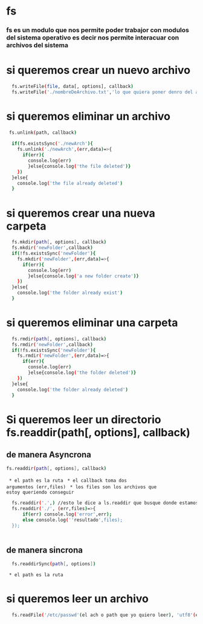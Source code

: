 # fs
### fs es un modulo que nos permite poder trabajor con modulos del sistema operativo es decir nos permite interacuar con archivos del sistema

# si queremos crear un nuevo archivo 
```bash
  fs.writeFile(file, data[, options], callback)
  fs.writeFile('./nombreDeArchivo.txt','lo que quiera poner denro del archivo', callback)
```
# si queremos eliminar un archivo
```bash
 fs.unlink(path, callback)
  
  if(fs.existsSync('./newArch'){
    fs.unlink('./newArch',(err,data)=>{
      if(err){
        console.log(err)
        }else{console.log('the file deleted')}
    })
  }else{
    console.log('the file already deleted')
  }
```
# si queremos crear una nueva carpeta
```bash
  fs.mkdir(path[, options], callback)
  fs.mkdir('newFolder',callback)
  if(!fs.existsSync('newFolder'){
    fs.mkdir('newFolder',(err,data)=>{
      if(err){
        console.log(err)
        }else{console.log('a new folder create')}
    })
  }else{
    console.log('the folder already exist')
  }
```
# si queremos eliminar una  carpeta
```bash
  fs.rmdir(path[, options], callback)
  fs.rmdir('newFolder',callback)
  if(!fs.existsSync('newFolder'){
    fs.rmdir('newFolder',(err,data)=>{
      if(err){
        console.log(err)
        }else{console.log('the folder deleted')}
    })
  }else{
    console.log('the folder already deleted')
  }
```
# Si queremos leer un directorio fs.readdir(path[, options], callback)
## de manera Asyncrona
```bash
fs.readdir(path[, options], callback)
```
<code> * el path es la ruta</code>
<code> * el callback toma dos argumentos (err,files)</code>
<code> * los files son los archivos que estoy queriendo conseguir</code>
```bash
  fs.readdir('.',) //esto le dice a ls.readdir que busque donde estamos parados
  fs.readdir('./', (err,files)=>{
      if(err) console.log('error',err);
      else console.log(''resultado',files);
  });
 
```
## de manera sincrona
```bash
  fs.readdirSync(path[, options])
```
<code> * el path es la ruta</code>
# si queremos leer un archivo
```bash
  fs.readFile('/etc/passwd'(el ach o path que yo quiero leer), 'utf8'(en que encoding lo tiene que leer), callback(err,data));
```
